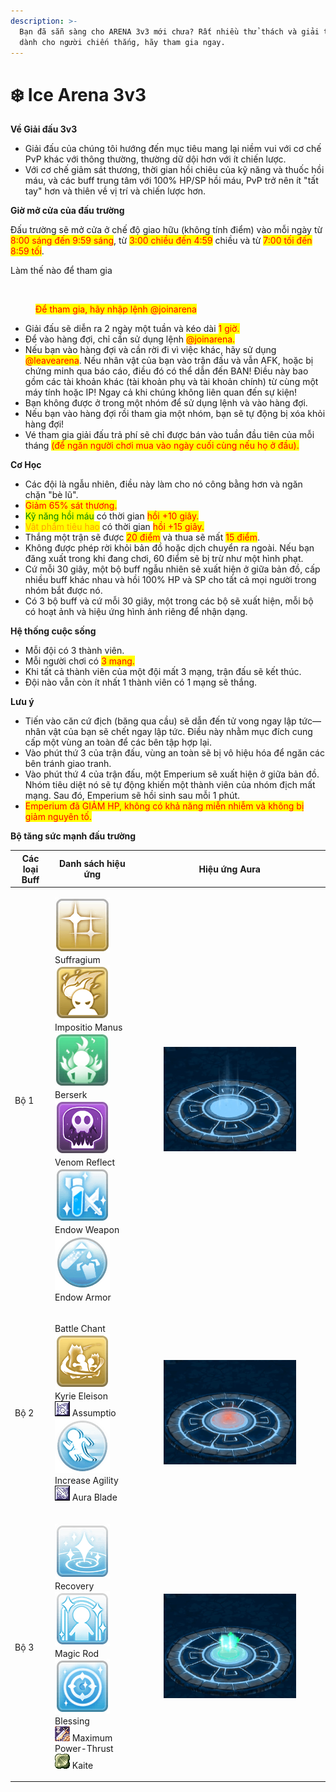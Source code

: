 ```yaml
---
description: >-
  Bạn đã sẵn sàng cho ARENA 3v3 mới chưa? Rất nhiều thử thách và giải thưởng lớn
  dành cho người chiến thắng, hãy tham gia ngay.
---
```


# ❄️ Ice Arena 3v3

**Về Giải đấu 3v3**

* Giải đấu của chúng tôi hướng đến mục tiêu mang lại niềm vui với cơ chế PvP khác với thông thường, thường dữ dội hơn với ít chiến lược.
*
  Với cơ chế giảm sát thương, thời gian hồi chiêu của kỹ năng và thuốc hồi máu, và các buff trung tâm với 100% HP/SP hồi máu, PvP trở nên ít "tất tay" hơn và thiên về vị trí và chiến lược hơn.

**Giờ mở cửa của đấu trường**

Đấu trường sẽ mở cửa ở chế độ giao hữu (không tính điểm) vào mỗi ngày từ <mark style="color:red;">8:00 sáng đến 9:59 sáng</mark>, từ <mark style="color:red;">3:00 chiều đến 4:59</mark> chiều và từ <mark style="color:red;">7:00 tối đến 8:59 tối</mark>.

Làm thế nào để tham gia

<figure><img src=".gitbook/assets/123.gif" alt=""><figcaption><p><mark style="color:red;">Để tham gia, hãy nhập lệnh @joinarena</mark></p></figcaption></figure>

* Giải đấu sẽ diễn ra 2 ngày một tuần và kéo dài <mark style="color:red;">1 giờ.</mark>
*
  Để vào hàng đợi, chỉ cần sử dụng lệnh <mark style="color:red;">@joinarena.</mark>
*
  Nếu bạn vào hàng đợi và cần rời đi vì việc khác, hãy sử dụng <mark style="color:red;">@leavearena</mark>. Nếu nhân vật của bạn vào trận đấu và vẫn AFK, hoặc bị chứng minh qua báo cáo, điều đó có thể dẫn đến BAN! Điều này bao gồm các tài khoản khác (tài khoản phụ và tài khoản chính) từ cùng một máy tính hoặc IP! Ngay cả khi chúng không liên quan đến sự kiện!
*
  Bạn không được ở trong một nhóm để sử dụng lệnh và vào hàng đợi.
*
  Nếu bạn vào hàng đợi rồi tham gia một nhóm, bạn sẽ tự động bị xóa khỏi hàng đợi!
*
  Vé tham gia giải đấu trả phí sẽ chỉ được bán vào tuần đầu tiên của mỗi tháng <mark style="color:red;">(để ngăn người chơi mua vào ngày cuối cùng nếu họ ở đầu).</mark>

**Cơ Học**

* Các đội là ngẫu nhiên, điều này làm cho nó công bằng hơn và ngăn chặn "bè lũ".
* <mark style="color:red;">Giảm 65% sát thương.</mark>
*  <mark style="color:green;">Kỹ năng hồi máu</mark> có thời gian <mark style="color:red;">hồi +10 giây.</mark>
*  <mark style="color:orange;">Vật phẩm tiêu hao</mark> có thời gian <mark style="color:red;">hồi +15 giây.</mark>
*
  Thắng một trận sẽ được <mark style="color:red;">20 điểm</mark> và thua sẽ mất <mark style="color:red;">15 điểm</mark>.
*
  Không được phép rời khỏi bản đồ hoặc dịch chuyển ra ngoài. Nếu bạn đăng xuất trong khi đang chơi, 60 điểm sẽ bị trừ như một hình phạt.
*
  Cứ mỗi 30 giây, một bộ buff ngẫu nhiên sẽ xuất hiện ở giữa bản đồ, cấp nhiều buff khác nhau và hồi 100% HP và SP cho tất cả mọi người trong nhóm bắt được nó.
*
  Có 3 bộ buff và cứ mỗi 30 giây, một trong các bộ sẽ xuất hiện, mỗi bộ có hoạt ảnh và hiệu ứng hình ảnh riêng để nhận dạng.

**Hệ thống cuộc sống**

* Mỗi đội có 3 thành viên.
*
  Mỗi người chơi có <mark style="color:red;">3 mạng.</mark>
*
  Khi tất cả thành viên của một đội mất 3 mạng, trận đấu sẽ kết thúc.
*
  Đội nào vẫn còn ít nhất 1 thành viên có 1 mạng sẽ thắng.



**Lưu ý**

* Tiến vào căn cứ địch (băng qua cầu) sẽ dẫn đến tử vong ngay lập tức—nhân vật của bạn sẽ chết ngay lập tức. Điều này nhằm mục đích cung cấp một vùng an toàn để các bên tập hợp lại.
* Vào phút thứ 3 của trận đấu, vùng an toàn sẽ bị vô hiệu hóa để ngăn các bên tránh giao tranh.
* Vào phút thứ 4 của trận đấu, một Emperium sẽ xuất hiện ở giữa bản đồ. Nhóm tiêu diệt nó sẽ tự động khiến một thành viên của nhóm địch mất mạng. Sau đó, Emperium sẽ hồi sinh sau mỗi 1 phút.
* <mark style="color:red;">Emperium đã GIẢM HP, không có khả năng miễn nhiễm và không bị giảm nguyên tố.</mark>



**Bộ tăng sức mạnh đấu trường**

| Các loại Buff | Danh sách hiệu ứng                                                                                                                                                                                                                                                                                                                                                                                                                                                                                                                                                                                              | Hiệu ứng Aura                                                                                          |
| ------------- | --------------------------------------------------------------------------------------------------------------------------------------------------------------------------------------------------------------------------------------------------------------------------------------------------------------------------------------------------------------------------------------------------------------------------------------------------------------------------------------------------------------------------------------------------------------------------------------------------------------- | ------------------------------------------------------------------------------------------------------ |
| Bộ 1          | <p><img src=".gitbook/assets/image (6) (1) (1) (1).png" alt="" data-size="line"> Suffragium<br><img src=".gitbook/assets/image (3) (1) (1) (1).png" alt="" data-size="line"> Impositio Manus<br><img src=".gitbook/assets/image (1) (1) (1) (1) (1) (1) (1).png" alt="" data-size="line"> Berserk<br><img src=".gitbook/assets/image (2) (1) (1) (1) (1) (1) (1).png" alt="" data-size="line"> Venom Reflect<br><img src=".gitbook/assets/image (3) (1) (1) (1) (1).png" alt="" data-size="line"> Endow Weapon<br><img src=".gitbook/assets/image (4) (1) (1) (1).png" alt="" data-size="line"> Endow Armor</p> | <div><figure><img src=".gitbook/assets/33 (1) (1).gif" alt=""><figcaption></figcaption></figure></div> |
| Bộ 2          | <p> Battle Chant<br><img src=".gitbook/assets/image (7) (1) (1) (1).png" alt="" data-size="line"> Kyrie Eleison<br><img src=".gitbook/assets/image (8) (1) (1) (1).png" alt=""> Assumptio<br><img src=".gitbook/assets/image (9) (1) (1) (1).png" alt="" data-size="line"> Increase Agility<br><img src=".gitbook/assets/image (10) (1) (1) (1).png" alt=""> Aura Blade</p>                                                                                                                                                                                                                                     | <div><figure><img src=".gitbook/assets/44 (1) (1).gif" alt=""><figcaption></figcaption></figure></div> |
| Bộ 3          | <p><img src=".gitbook/assets/image (15) (1) (1) (1).png" alt="" data-size="line"> Recovery<br><img src=".gitbook/assets/image (11) (1) (1) (1).png" alt="" data-size="line"> Magic Rod<br><img src=".gitbook/assets/image (12) (1) (1) (1).png" alt="" data-size="line"> Blessing<br><img src=".gitbook/assets/image (13) (1) (1) (1).png" alt=""> Maximum Power-Thrust<br><img src=".gitbook/assets/image (14) (1) (1) (1).png" alt=""> Kaite</p>                                                                                                                                                              | <div><figure><img src=".gitbook/assets/55 (1).gif" alt=""><figcaption></figcaption></figure></div>     |
